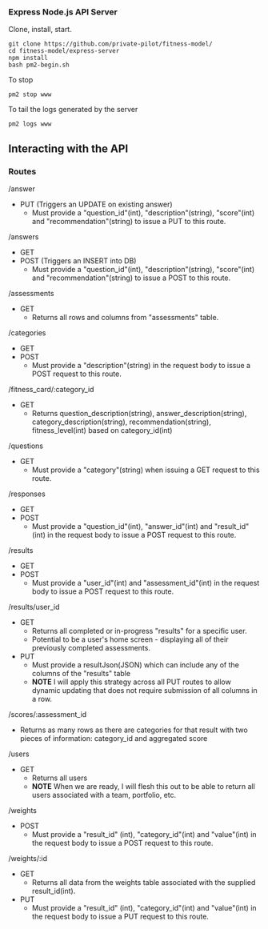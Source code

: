 ### Express Node.js API Server

Clone, install, start.
```
git clone https://github.com/private-pilot/fitness-model/
cd fitness-model/express-server
npm install
bash pm2-begin.sh
```

To stop
```
pm2 stop www
```

To tail the logs generated by the server
```
pm2 logs www
```

## Interacting with the API

### Routes

/answer
  - PUT (Triggers an UPDATE on existing answer)
    - Must provide a "question_id"(int), "description"(string), "score"(int) and "recommendation"(string) to issue a PUT to this route.

/answers
  - GET
  - POST (Triggers an INSERT into DB)
    - Must provide a "question_id"(int), "description"(string), "score"(int) and "recommendation"(string) to issue a POST to this route.

/assessments
  - GET
    - Returns all rows and columns from "assessments" table.

/categories
  - GET
  - POST
    - Must provide a "description"(string) in the request body to issue a POST request to this route.

/fitness_card/:category_id
  - GET
    - Returns question_description(string), answer_description(string), category_description(string), recommendation(string), fitness_level(int) based on category_id(int)

/questions
  - GET
    - Must provide a "category"(string) when issuing a GET request to this route.

/responses
  - GET
  - POST
    - Must provide a "question_id"(int), "answer_id"(int) and "result_id"(int) in the request body to issue a POST request to this route.

/results
  - GET
  - POST
    - Must provide a "user_id"(int) and "assessment_id"(int) in the request body to issue a POST request to this route.

/results/user_id
  - GET
    - Returns all completed or in-progress "results" for a specific user.
    - Potential to be a user's home screen - displaying all of their previously completed assessments.
  - PUT
    - Must provide a resultJson(JSON) which can include any of the columns of the "results" table
    - **NOTE** I will apply this strategy across all PUT routes to allow dynamic updating that does not require submission of all columns in a row.

/scores/:assessment_id
  - Returns as many rows as there are categories for that result with two pieces of information: category_id and aggregated score

/users
  - GET
    - Returns all users
    - **NOTE** When we are ready, I will flesh this out to be able to return all users associated with a team, portfolio, etc.

/weights
  - POST
    - Must provide a "result_id" (int), "category_id"(int) and "value"(int) in the request body to issue a POST request to this route.

/weights/:id
  - GET
    - Returns all data from the weights table associated with the supplied result_id(int).
  - PUT
    - Must provide a "result_id" (int), "category_id"(int) and "value"(int) in the request body to issue a PUT request to this route.
